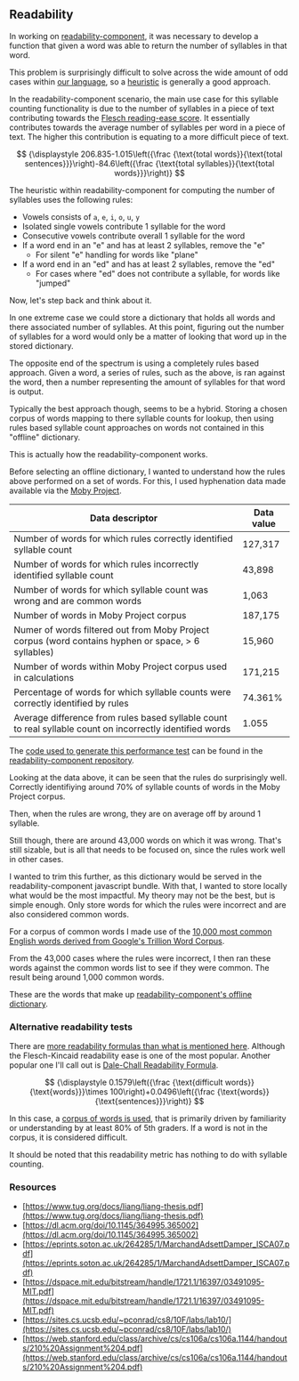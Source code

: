 ## Readability

In working on [readability-component](https://github.com/rcasto/readability-component), it was necessary to develop a function that given a word was able to return the number of syllables in that word.

This problem is surprisingly difficult to solve across the wide amount of odd cases within [our language](https://en.wikipedia.org/wiki/English_language), so a [heuristic](https://en.wikipedia.org/wiki/Heuristic_(computer_science)) is generally a good approach.

In the readability-component scenario, the main use case for this syllable counting functionality is due to the number of syllables in a piece of text contributing towards the [Flesch reading-ease score](https://en.wikipedia.org/wiki/Flesch%E2%80%93Kincaid_readability_tests#Flesch_reading_ease). It essentially contributes towards the average number of syllables per word in a piece of text. The higher this contribution is equating to a more difficult piece of text.

$$
{\displaystyle 206.835-1.015\left({\frac {\text{total words}}{\text{total sentences}}}\right)-84.6\left({\frac {\text{total syllables}}{\text{total words}}}\right)}
$$

The heuristic within readability-component for computing the number of syllables uses the following rules:

- Vowels consists of `a`, `e`, `i`, `o`, `u`, `y`
- Isolated single vowels contribute 1 syllable for the word
- Consecutive vowels contribute overall 1 syllable for the word
- If a word end in an "e" and has at least 2 syllables, remove the "e"
  - For silent "e" handling for words like "plane"
- If a word end in an "ed" and has at least 2 syllables, remove the "ed"
  - For cases where "ed" does not contribute a syllable, for words like "jumped"

Now, let's step back and think about it.

In one extreme case we could store a dictionary that holds all words and there associated number of syllables. At this point, figuring out the number of syllables for a word would only be a matter of looking that word up in the stored dictionary.

The opposite end of the spectrum is using a completely rules based approach. Given a word, a series of rules, such as the above, is ran against the word, then a number representing the amount of syllables for that word is output.

Typically the best approach though, seems to be a hybrid. Storing a chosen corpus of words mapping to there syllable counts for lookup, then using rules based syllable count approaches on words not contained in this "offline" dictionary.

This is actually how the readability-component works. 

Before selecting an offline dictionary, I wanted to understand how the rules above performed on a set of words. For this, I used hyphenation data made available via the [Moby Project](https://en.wikipedia.org/wiki/Moby_Project).

| Data descriptor                                              | Data value |
| ------------------------------------------------------------ | ---------- |
| Number of words for which rules correctly identified syllable count | 127,317    |
| Number of words for which rules incorrectly identified syllable count | 43,898     |
| Number of words for which syllable count was wrong and are common words | 1,063      |
| Number of words in Moby Project corpus                       | 187,175    |
| Numer of words filtered out from Moby Project corpus (word contains hyphen or space, > 6 syllables) | 15,960     |
| Number of words within Moby Project corpus used in calculations | 171,215    |
| Percentage of words for which syllable counts were correctly identified by rules | 74.361%    |
| Average difference from rules based syllable count to real syllable count on incorrectly identified words | 1.055      |

The [code used to generate this performance test](https://github.com/rcasto/readability-component/tree/master/data) can be found in the [readability-component repository](https://github.com/rcasto/readability-component).

Looking at the data above, it can be seen that the rules do surprisingly well. Correctly identifiying around 70% of syllable counts of words in the Moby Project corpus.

Then, when the rules are wrong, they are on average off by around 1 syllable.

Still though, there are around 43,000 words on which it was wrong. That's still sizable, but is all that needs to be focused on, since the rules work well in other cases.

I wanted to trim this further, as this dictionary would be served in the readability-component javascript bundle. With that, I wanted to store locally what would be the most impactful. My theory may not be the best, but is simple enough. Only store words for which the rules were incorrect and are also considered common words.

For a corpus of common words I made use of the [10,000 most common English words derived from Google's Trillion Word Corpus](https://github.com/first20hours/google-10000-english).

From the 43,000 cases where the rules were incorrect, I then ran these words against the common words list to see if they were common. The result being around 1,000 common words.

These are the words that make up [readability-component's offline dictionary](https://github.com/rcasto/readability-component/blob/master/data/syllableCount.json).

### Alternative readability tests

There are [more readability formulas than what is mentioned here](https://en.wikipedia.org/wiki/List_of_readability_tests_and_formulas). Although the Flesch-Kincaid readability ease is one of the most popular. Another popular one I'll call out is [Dale-Chall Readability Formula](https://en.wikipedia.org/wiki/Dale%E2%80%93Chall_readability_formula).

$$
{\displaystyle 0.1579\left({\frac {\text{difficult words}}{\text{words}}}\times 100\right)+0.0496\left({\frac {\text{words}}{\text{sentences}}}\right)}
$$

In this case, a [corpus of words is used](https://www.readabilityformulas.com/articles/dale-chall-readability-word-list.php), that is primarily driven by familiarity or understanding by at least 80% of 5th graders. If a word is not in the corpus, it is considered difficult.

It should be noted that this readability metric has nothing to do with syllable counting.

### Resources

- [https://www.tug.org/docs/liang/liang-thesis.pdf](https://www.tug.org/docs/liang/liang-thesis.pdf)
- [https://dl.acm.org/doi/10.1145/364995.365002](https://dl.acm.org/doi/10.1145/364995.365002)
- [https://eprints.soton.ac.uk/264285/1/MarchandAdsettDamper_ISCA07.pdf](https://eprints.soton.ac.uk/264285/1/MarchandAdsettDamper_ISCA07.pdf)
- [https://dspace.mit.edu/bitstream/handle/1721.1/16397/03491095-MIT.pdf](https://dspace.mit.edu/bitstream/handle/1721.1/16397/03491095-MIT.pdf)
- [https://sites.cs.ucsb.edu/~pconrad/cs8/10F/labs/lab10/](https://sites.cs.ucsb.edu/~pconrad/cs8/10F/labs/lab10/)
- [https://web.stanford.edu/class/archive/cs/cs106a/cs106a.1144/handouts/210%20Assignment%204.pdf](https://web.stanford.edu/class/archive/cs/cs106a/cs106a.1144/handouts/210%20Assignment%204.pdf)

